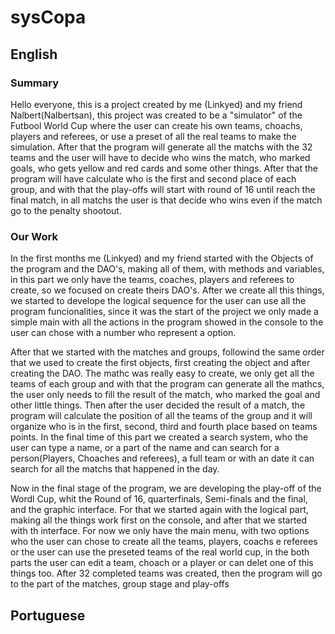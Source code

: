 # sysCopa
## English
### Summary
Hello everyone, this is a project created by me (Linkyed) and my friend Nalbert(Nalbertsan), this project was created to be a "simulator" of the Futbool World Cup
where the user can create his own teams, choachs, players and referees, or use a preset of all the real teams to make the simulation. After that the program will generate
all the matchs with the 32 teams and the user will have to decide who wins the match, who marked goals, who gets yellow and red cards and some other things. After
that the program will have calculate who is the first and second place of each group, and with that the play-offs will start with round of 16 until reach the 
final match, in all matchs the user is that decide who wins even if the match go to the penalty shootout.

### Our Work
In the first months me (Linkyed) and my friend started with the Objects of the program and the DAO's, making all of them, with methods and variables, in this part
we only have the teams, coaches, players and referees to create, so we focused on create theirs DAO's. After we create all this things, we started to develope the logical
sequence for the user can use all the program funcionalities, since it was the start of the project we only made a simple main with all the actions in the program
showed in the console to the user can chose with a number who represent a option.

After that we started with the matches and groups, followind the same order that we used to create the first objects, first creating the object and after creating
the DAO. The mathc was really easy to create, we only get all the teams of each group and with that the program can generate all the mathcs, the user only needs
to fill the result of the match, who marked the goal and other little things. Then after the user decided the result of a match, the program will calculate the
position of all the teams of the group and it will organize who is in the first, second, third and fourth place based on teams points. In the final time of this
part we created a search system, who the user can type a name, or a part of the name and can search for a person(Players, Choaches and referees), a full team or
with an date it can search for all the matchs that happened in the day.

Now in the final stage of the program, we are developing the play-off of the Wordl Cup, whit the Round of 16, quarterfinals, Semi-finals and the final, and the 
graphic interface. For that we started again with the logical part, making all the things work first on the console, and after that we started with th interface.
For now we only have the main menu, with two options who the user can chose to create all the teams, players, coachs e referees or the user can use the preseted
teams of the real world cup, in the both parts the user can edit a team, choach or a player or can delet one of this things too. After 32 completed teams was
created, then the program will go to the part of the matches, group stage and play-offs


## Portuguese
